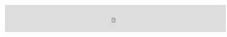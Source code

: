 <div style="position: relative;"><iframe src="https://publisher.linkvertise.com/cdn/ads/LV-728x90/index.html" frameborder="0" height="90" width="728"></iframe><a href="https://publisher.linkvertise.com/ac/1343852" target="_blank" style="position: absolute; top: 0; bottom: 0; left: 0; right: 0;"></a></div>
